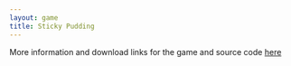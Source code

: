 ```yaml
---
layout: game
title: Sticky Pudding
---
```

More information and download links for the game and source code <a href="/sticky-pudding">here</a>
